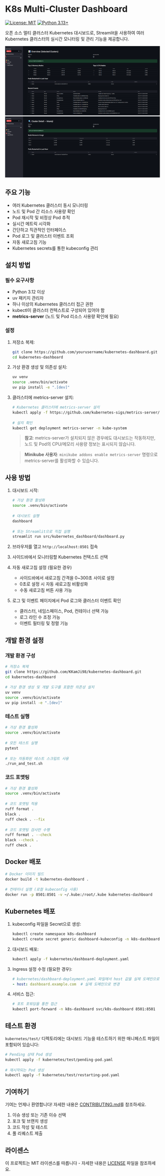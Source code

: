 # K8s Multi-Cluster Dashboard

[![License: MIT](https://img.shields.io/badge/License-MIT-yellow.svg)](https://opensource.org/licenses/MIT)
[![Python 3.13+](https://img.shields.io/badge/python-3.13+-blue.svg)](https://www.python.org/downloads/)

오픈 소스 멀티 클러스터 Kubernetes 대시보드로, Streamlit을 사용하여 여러 Kubernetes 클러스터의 실시간 모니터링 및 관리 기능을 제공합니다.

![Main Page](assets/img/main_homepage.png)
![Sub Page](assets/img/cluster_detail.png)

## 주요 기능

- 여러 Kubernetes 클러스터 동시 모니터링
- 노드 및 Pod 간 리소스 사용량 확인
- Pod 재시작 및 비정상 Pod 추적
- 실시간 메트릭 시각화
- 간단하고 직관적인 인터페이스
- Pod 로그 및 클러스터 이벤트 조회
- 자동 새로고침 기능
- Kubernetes secrets를 통한 kubeconfig 관리

## 설치 방법

### 필수 요구사항

- Python 3.12 이상
- uv 패키지 관리자
- 하나 이상의 Kubernetes 클러스터 접근 권한
- kubectl이 클러스터 컨텍스트로 구성되어 있어야 함
- **metrics-server** (노드 및 Pod 리소스 사용량 확인에 필요)

### 설정

1. 저장소 복제:
   ```bash
   git clone https://github.com/yourusername/kubernetes-dashboard.git
   cd kubernetes-dashboard
   ```

2. 가상 환경 생성 및 의존성 설치:
   ```bash
   uv venv
   source .venv/bin/activate
   uv pip install -e ".[dev]"
   ```

3. 클러스터에 metrics-server 설치:
   ```bash
   # Kubernetes 클러스터에 metrics-server 설치
   kubectl apply -f https://github.com/kubernetes-sigs/metrics-server/releases/latest/download/components.yaml

   # 설치 확인
   kubectl get deployment metrics-server -n kube-system
   ```

   > **참고**: metrics-server가 설치되지 않은 경우에도 대시보드는 작동하지만, 노드 및 Pod의 CPU/메모리 사용량 정보는 표시되지 않습니다.

   > **Minikube 사용자**: `minikube addons enable metrics-server` 명령으로 metrics-server를 활성화할 수 있습니다.

## 사용 방법

1. 대시보드 시작:
   ```bash
   # 가상 환경 활성화
   source .venv/bin/activate

   # 대시보드 실행
   dashboard

   # 또는 Streamlit으로 직접 실행
   streamlit run src/kubernetes_dashboard/dashboard.py
   ```

2. 브라우저를 열고 `http://localhost:8501` 접속

3. 사이드바에서 모니터링할 Kubernetes 컨텍스트 선택

4. 자동 새로고침 설정 (필요한 경우)
   - 사이드바에서 새로고침 간격을 0~300초 사이로 설정
   - 0초로 설정 시 자동 새로고침 비활성화
   - 수동 새로고침 버튼 사용 가능

5. 로그 및 이벤트 페이지에서 Pod 로그와 클러스터 이벤트 확인
   - 클러스터, 네임스페이스, Pod, 컨테이너 선택 가능
   - 로그 라인 수 조정 가능
   - 이벤트 필터링 및 정렬 기능

## 개발 환경 설정

### 개발 환경 구성

```bash
# 저장소 복제
git clone https://github.com/KKamJi98/kubernetes-dashboard.git
cd kubernetes-dashboard

# 가상 환경 생성 및 개발 도구를 포함한 의존성 설치
uv venv
source .venv/bin/activate
uv pip install -e ".[dev]"
```

### 테스트 실행

```bash
# 가상 환경 활성화
source .venv/bin/activate

# 모든 테스트 실행
pytest

# 또는 자동화된 테스트 스크립트 사용
./run_and_test.sh
```

### 코드 포맷팅

```bash
# 가상 환경 활성화
source .venv/bin/activate

# 코드 포맷팅 적용
ruff format .
black .
ruff check . --fix

# 코드 포맷팅 검사만 수행
ruff format . --check
black --check .
ruff check .
```

## Docker 배포

```bash
# Docker 이미지 빌드
docker build -t kubernetes-dashboard .

# 컨테이너 실행 (로컬 kubeconfig 사용)
docker run -p 8501:8501 -v ~/.kube:/root/.kube kubernetes-dashboard
```

## Kubernetes 배포

1. kubeconfig 파일을 Secret으로 생성:
   ```bash
   kubectl create namespace k8s-dashboard
   kubectl create secret generic dashboard-kubeconfig -n k8s-dashboard --from-file=kubeconfig=$HOME/.kube/config
   ```

2. 대시보드 배포:
   ```bash
   kubectl apply -f kubernetes/dashboard-deployment.yaml
   ```

3. Ingress 설정 수정 (필요한 경우):
   ```yaml
   # kubernetes/dashboard-deployment.yaml 파일에서 host 값을 실제 도메인으로 변경
   - host: dashboard.example.com  # 실제 도메인으로 변경
   ```

4. 서비스 접근:
   ```bash
   # 포트 포워딩을 통한 접근
   kubectl port-forward -n k8s-dashboard svc/k8s-dashboard 8501:8501
   ```

## 테스트 환경

`kubernetes/test/` 디렉토리에는 대시보드 기능을 테스트하기 위한 매니페스트 파일이 포함되어 있습니다:

```bash
# Pending 상태 Pod 생성
kubectl apply -f kubernetes/test/pending-pod.yaml

# 재시작되는 Pod 생성
kubectl apply -f kubernetes/test/restarting-pod.yaml
```

## 기여하기

기여는 언제나 환영합니다! 자세한 내용은 [CONTRIBUTING.md](CONTRIBUTING.md)를 참조하세요.

1. 이슈 생성 또는 기존 이슈 선택
2. 포크 및 브랜치 생성
3. 코드 작성 및 테스트
4. 풀 리퀘스트 제출

## 라이센스

이 프로젝트는 MIT 라이센스를 따릅니다 - 자세한 내용은 [LICENSE](LICENSE) 파일을 참조하세요.
